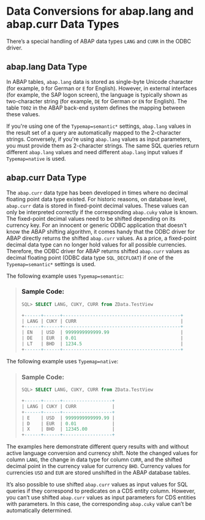 <!-- loiof00c81191b154f96ac4875b552cb5603 -->

# Data Conversions for abap.lang and abap.curr Data Types

There’s a special handling of ABAP data types `LANG` and `CURR` in the ODBC driver.



<a name="loiof00c81191b154f96ac4875b552cb5603__section_knj_whn_4wb"/>

## abap.lang Data Type

In ABAP tables, `abap.lang` data is stored as single-byte Unicode character \(for example, `D` for German or `E` for English\). However, in external interfaces \(for example, the SAP logon screen\), the language is typically shown as two-character string \(for example, `DE` for German or `EN` for English\). The table `T002` in the ABAP back-end system defines the mapping between these values.

If you're using one of the `Typemap=semantic*` settings, `abap.lang` values in the result set of a query are automatically mapped to the 2-character strings. Conversely, if you're using `abap.lang` values as input parameters, you must provide them as 2-character strings. The same SQL queries return different `abap.lang` values and need different `abap.lang` input values if `Typemap=native` is used.



## abap.curr Data Type

The `abap.curr` data type has been developed in times where no decimal floating point data type existed. For historic reasons, on database level, `abap.curr` data is stored in fixed-point decimal values. These values can only be interpreted correctly if the corresponding `abap.cuky` value is known. The fixed-point decimal values need to be shifted depending on its currency key. For an innocent or generic ODBC application that doesn't know the ABAP shifting algorithm, it comes handy that the ODBC driver for ABAP directly returns the shifted `abap.curr` values. As a price, a fixed-point decimal data type can no longer hold values for all possible currencies. Therefore, the ODBC driver for ABAP returns shifted `abap.curr` values as decimal floating point \(ODBC data type `SQL_DECFLOAT`\) if one of the `Typemap=semantic*` settings is used.

The following example uses `Typemap=semantic`:

> ### Sample Code:  
> ```sql
> SQL> SELECT LANG, CUKY, CURR from ZData.TestView
> 
> +------+------+-------------------------------------------+
> | LANG | CUKY | CURR                                      |
> +------+------+-------------------------------------------+
> | EN   | USD  | 9999999999999.99                          |
> | DE   | EUR  | 0.01                                      |
> | LT   | BHD  | 1234.5                                    |
> +------+------+-------------------------------------------+
> 
> ```

The following example uses `Typemap=native`:

> ### Sample Code:  
> ```sql
> SQL> SELECT LANG, CUKY, CURR from ZData.TestView
> 
> +------+------+------------------+
> | LANG | CUKY | CURR             |
> +------+------+------------------+
> | E    | USD  | 9999999999999.99 |
> | D    | EUR  | 0.01             |
> | X    | BHD  | 12345.00         |
> +------+------+------------------+
> 
> ```

The examples here demonstrate different query results with and without active language conversion and currency shift. Note the changed values for column `LANG`, the change in data type for column `CURR`, and the shifted decimal point in the currency value for currency `BHD`. Currency values for currencies `USD` and `EUR` are stored unshifted in the ABAP database tables.

It’s also possible to use shifted `abap.curr` values as input values for SQL queries if they correspond to predicates on a CDS entity column. However, you can’t use shifted `abap.curr` values as input parameters for CDS entities with parameters. In this case, the corresponding `abap.cuky` value can’t be automatically determined.

